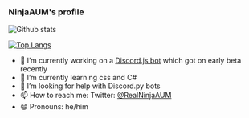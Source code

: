 ### NinjaAUM's profile


![Github stats](https://github-readme-stats.vercel.app/api?username=NinjaAUM)

[![Top Langs](https://github-readme-stats.vercel.app/api/top-langs/?username=NinjaAUM)](https://github.com/NinjaAUM/NinjaAUM)


- 🔭 I’m currently working on a [Discord.js bot](https://github.com/Discord-bot-templates/Example-Discord.js-bot) which got on early beta recently
- 🌱 I’m currently learning css and C#
- 🤔 I’m looking for help with Discord.py bots
- 📫 How to reach me: Twitter: [@RealNinjaAUM](https://twitter.com/RealNinjaAUM)
- 😄 Pronouns: he/him
